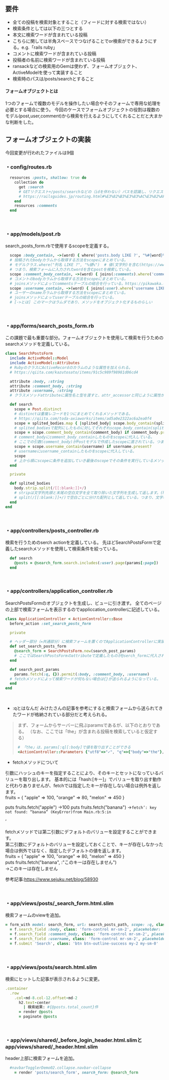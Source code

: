 ## 要件
* 全ての投稿を検索対象とすること（フィードに対する検索ではない）
* 検索条件としては以下の三つとする
* 本文に検索ワードが含まれている投稿
* こちらに関しては半角スペースでつなげることでor検索ができるようにする。e.g.「rails ruby」
* コメントに検索ワードが含まれている投稿
* 投稿者の名前に検索ワードが含まれている投稿
* ransackなどの検索用のGemは使わず、フォームオブジェクト、ActiveModelを使って実装すること
* 検索時のパスは/posts/searchとすること

#### フォームオブジェクトとは
1つのフォームで複数のモデルを操作したい場合やそのフォームで専用な処理を必要とする場合に使う。
今回のケースでフォームオブジェクトの役割は複数のモデル(post,user,comment)から検索を行えるようにしてくれることだと大まかな判断をした。

## フォームオブジェクトの実装

今回変更が行われたファイルは9個

### ・config/routes.rb

```ruby
  resources :posts, shallow: true do
    collection do
      get :search
      # GETリクエスト+/posts/searchなどの（idを伴わない）パスを認識し、リクエストをPhotosコントローラのsearchアクションにルーティングする。menberはリソースid値をparams[:id]を渡したルーティングを行う。
      # https://railsguides.jp/routing.html#%E3%82%B3%E3%83%AC%E3%82%AF%E3%82%B7%E3%83%A7%E3%83%B3%E3%83%AB%E3%83%BC%E3%83%86%E3%82%A3%E3%83%B3%E3%82%B0%E3%82%92%E8%BF%BD%E5%8A%A0%E3%81%99%E3%82%8B
    end
    resources :comments
  end
```

<br>

### ・app/models/post.rb
search_posts_form.rbで使用するscopeを定義する。

```ruby
  scope :body_contain, ->(word) { where('posts.body LIKE ?', "%#{word}%") }
  # 投稿されたbodyカラムから取得する方法をscopeにまとめている。
  # モデルクラス.where("列名 LIKE ?", "%値%")  # 値(文字列)を含む(https://www.sejuku.net/blog/71189)
  # つまり、検索フォームに入力されたwordを含むpostを検索している。
  scope :comment_body_contain, ->(word) { joins(:comments).where('comments.body LIKE ?', "%#{word}%") }
  # コメントのbodyカラムから取得する方法をscopeにまとめている。
  # joinsメソッドによってcommentsテーブルの結合を行っている。https://pikawaka.com/rails/joins
  scope :username_contain, ->(word) { joins(:user).where('username LIKE ?', "%#{word}%") }
  # ユーザーのnameカラムから取得する方法をscopeにまとめている。
  # joinsメソッドによってuserテーブルの結合を行っている。
  # [->とは] このマークはラムダであり、メソッドをオブジェクト化するものらしい
```

<br>

### ・app/forms/search_posts_form.rb

この課題で最も重要な部分。フォームオブジェクトを使用して検索を行うためのsearchメソッドを定義している。
```ruby
class SearchPostsForm
  include ActiveModel::Model
  include ActiveModel::Attributes
  # RubyのクラスにActiveRecordのカラムのような属性を加えられる。
  # https://qiita.com/kazutosato/items/91c5c989f98981d06cd4

  attribute :body, :string
  attribute :comment_body, :string
  attribute :username, :string
  # クラスメソッドattributeに属性名と型を渡すと、attr_accessorと同じように属性が使えるようになる。

  def search
    scope = Post.distinct
    # distinctは重複レコードを1つにまとめてくれるメソッドである。
    # https://qiita.com/toda-axiaworks/items/ad5a0e2322ac6a2ea0f4
    scope = splited_bodies.map { |splited_body| scope.body_contain(splited_body) }.inject { |result, scp| result.or(scp) } if body.present?
    # splited_bodiesで配列にしたものに対してそれぞれscope.body_contain(splited_body)を行っている。
    scope = scope.comment_body_contain(comment_body) if comment_body.present?
    # comment_bodyにcomment_body_containしたものをscopeに代入している。
    # ここでの引数(comment_body)がPostモデルで作成したscopeに渡されている。つまり、comment_bodyに対して{ joins(:comments).where('comments.body LIKE ?', "%#{word}%") }が行われている。
    scope = scope.username_contain(username) if username.present?
    # usernameにusername_containしたものをscopeに代入している。
    scope
    # 上から順にscopeに条件を追加していき最後のscopeでその条件を実行しているメソッド。
  end

  private

  def splited_bodies
    body.strip.split(/[[:blank:]]+/)
    # stripは文字列先頭と末尾の空白文字を全て取り除いた文字列を生成して返します。(https://techacademy.jp/magazine/30508)
    # split(/[[:blank:]]+/)で空白ごとに分けた配列として返している。つまり、文字の先頭と末尾以外の空欄で分けている。
  end
end
```

<br>

### ・app/controllers/posts_controller.rb
検索を行うためのserch actionを定義している。
先ほどSearchPostsFormで定義したsearchメソッドを使用して検索条件を絞っている。

```ruby
  def search
    @posts = @search_form.search.includes(:user).page(params[:page])
  end
```

<br>

### ・app/controllers/application_controller.rb
SearchPostsFormのオブジェクトを生成し、ビューに引き渡す。
全てのページの上部で検索フォームを表示するのでappliccation_controllerに記述している。

```ruby
class ApplicationController < ActionController::Base
  before_action :set_search_posts_form

  private

  # ヘッダー部分（=共通部分）に検索フォームを置くのでApplicationControllerに実装する
  def set_search_posts_form
    @search_form = SearchPostsForm.new(search_post_params)
    # ここではSearchPostsFormのattributeで定義したものが@serch_formに代入されている？
  end

  def search_post_params
    params.fetch(:q, {}).permit(:body, :comment_body, :username)
  # fetchメソッドによって検索ワードが何もない場合は{}が送られるようになっている。
  end
end
```

<br>

* :qとはなんだ
みけたさんの記事を参考にすると検索フォームから送られてきたワードが格納されている部分だと考えられる。
> まず、フォームからサーバーに飛ぶparamsであるが、以下のとおりである。
> （なお、ここでは「the」が含まれる投稿を検索していると仮定する）
> ```ruby
> # 「the」は、params[:q][:body]で値を取り出すことができる
> <ActionController::Parameters {"utf8"=>"✓", "q"=>{"body"=>"the"}, "commit"=>"Search", "controller"=>"posts", "action"=>"search"} > permitted: false>
> ```

* fetchメソッドについて

引数にハッシュのキーを指定することにより、そのキーとセットになっているバリューを取り出します。
基本的には「hash:[キー]」でバリューを取り出す動作と代わりありませんが、fetchでは指定したキーが存在しない場合は例外を返します。<br>
fruits = { "apple" => 100, "orange" => 80, "melon" => 450 }
 
puts fruits.fetch("apple")
→100
puts fruits.fetch("banana")
→`fetch’: key not found: “banana” (KeyError)from Main.rb:5:in `<main>’

fetchメソッドでは第二引数にデフォルトのバリューを設定することができます。<br>
第二引数にデフォルトのバリューを設定しておくことで、キーが存在しなかった場合は例外ではなく、指定したデフォルトの値を返します。<br>
fruits = { "apple" => 100, "orange" => 80, "melon" => 450 }<br>
puts fruits.fetch("banana", :"このキーは存在しません")<br>
→このキーは存在しません

参考記事:https://www.sejuku.net/blog/58930



<br>

### ・app/views/posts/_search_form.html.slim
検索フォームのviewを追加。
```ruby
= form_with model: search_form, url: search_posts_path, scope: :q, class: 'form-inline my-2 my-lg-0 mr-auto', method: :get, local: true do |f|
  = f.search_field :body, class: 'form-control mr-sm-2', placeholder: '本文'
  = f.search_field :comment_body, class: 'form-control mr-sm-2', placeholder: 'コメント'
  = f.search_field :username, class: 'form-control mr-sm-2', placeholder: 'ユーザー名'
  = f.submit 'Search', class: 'btn btn-outline-success my-2 my-sm-0'
```

<br>

### ・app/views/posts/search.html.slim
検索にヒットした記事が表示されるように変更。
```ruby
.container
  .row
    .col-md-8.col-12.offset-md-2
      h2.text-center
        | 検索結果: #{@posts.total_count}件
      = render @posts
      = paginate @posts
```

<br>

### ・app/views/shared/_before_login_header.html.slimとapp/views/shared/_header.html.slim
header上部に検索フォームを追加。
```ruby
  #navbarTogglerDemo02.collapse.navbar-collapse
    = render 'posts/search_form', search_form: @search_form
```
